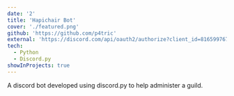 ```yaml
---
date: '2'
title: 'Hapichair Bot'
cover: './featured.png'
github: 'https://github.com/p4tric'
external: 'https://discord.com/api/oauth2/authorize?client_id=816599767848452127&permissions=272631846&scope=bot'
tech:
  - Python
  - Discord.py
showInProjects: true
---
```


A discord bot developed using discord.py to help administer a guild.
